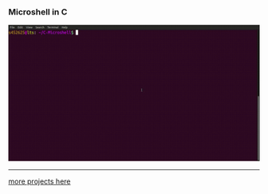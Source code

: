 ### Microshell in C
![](https://github.com/SaluSL/SaluSL/blob/master/microshell.gif)


---

[more projects here](https://github.com/SaluSL)
